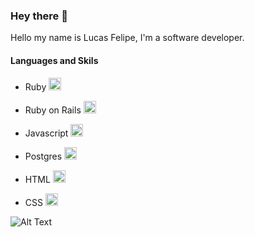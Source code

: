 ### Hey there 👋

Hello my name is Lucas Felipe, I'm a software developer.

#### Languages and Skils
  * Ruby <img height="20" src="https://cdn.jsdelivr.net/gh/devicons/devicon/icons/ruby/ruby-plain.svg">
  
  * Ruby on Rails <img height="20" src="https://cdn.jsdelivr.net/gh/devicons/devicon/icons/rails/rails-plain-wordmark.svg">
  
  * Javascript <img height="20" src="https://cdn.jsdelivr.net/gh/devicons/devicon/icons/javascript/javascript-plain.svg">
  
  * Postgres <img height="20" src="https://cdn.jsdelivr.net/gh/devicons/devicon/icons/postgresql/postgresql-plain.svg">
  
  * HTML <img height="20" src="https://cdn.jsdelivr.net/gh/devicons/devicon/icons/html5/html5-plain.svg">
  
  * CSS <img height="20" src="https://cdn.jsdelivr.net/gh/devicons/devicon/icons/css3/css3-original.svg">

![Alt Text](https://media.giphy.com/media/citBl9yPwnUOs/giphy.gif)
